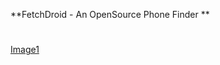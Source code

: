 **FetchDroid -  An OpenSource Phone Finder **
#
[Image1](https://raw.githubusercontent.com/shad0wrider/FetchDroid/refs/heads/main/assets/homepage.png)
